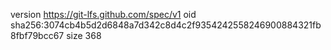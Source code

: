 version https://git-lfs.github.com/spec/v1
oid sha256:3074cb4b5d2d6848a7d342c8d4c2f9354242558246900884321fb8fbf79bcc67
size 368
